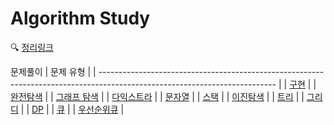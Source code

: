 # Algorithm Study

🔍 [정리링크](https://github.com/oozeume/algorithm-study/wiki)

문제풀이
| 문제 유형 |
| -------------------------------------------------------------------------------------------------------------------------- |
| [구현](https://github.com/oozeume/algorithm-study/tree/main/BAEKJOON/%EA%B5%AC%ED%98%84) |
| [완전탐색](https://github.com/oozeume/algorithm-study/tree/main/BAEKJOON/%EC%99%84%EC%A0%84%ED%83%90%EC%83%89) |
| [그래프 탐색](https://github.com/oozeume/algorithm-study/tree/main/BAEKJOON/%EA%B7%B8%EB%9E%98%ED%94%84%ED%83%90%EC%83%89) |
| [다익스트라](https://github.com/oozeume/algorithm-study/tree/main/BAEKJOON/%EB%8B%A4%EC%9D%B5%EC%8A%A4%ED%8A%B8%EB%9D%BC) |
| [문자열](https://github.com/oozeume/algorithm-study/tree/main/BAEKJOON/%EB%AC%B8%EC%9E%90%EC%97%B4) |
| [스택](https://github.com/oozeume/algorithm-study/tree/main/BAEKJOON/%EC%8A%A4%ED%83%9D) |
| [이진탐색](https://github.com/oozeume/algorithm-study/tree/main/BAEKJOON/%EC%9D%B4%EC%A7%84%ED%83%90%EC%83%89) |
| [트리](https://github.com/oozeume/algorithm-study/tree/main/BAEKJOON/%ED%8A%B8%EB%A6%AC) |
| [그리디](https://github.com/oozeume/algorithm-study/tree/main/BAEKJOON/%EA%B7%B8%EB%A6%AC%EB%94%94) |
| [DP](https://github.com/oozeume/algorithm-study/tree/main/BAEKJOON/DP) |
| [큐](https://github.com/oozeume/algorithm-study/tree/main/BAEKJOON/%ED%81%90) |
| [우선순위큐](https://github.com/oozeume/algorithm-study/tree/main/BAEKJOON/%EC%9A%B0%EC%84%A0%EC%88%9C%EC%9C%84%ED%81%90) |
